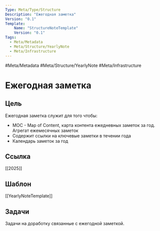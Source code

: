 ```yaml
---
Type: Meta/Type/Structure
Description: "Ежегодная заметка"
Version: "0.1"
Template:
    Name: "StructureNoteTemplate"
    Version: "0.1"
Tags:
  - Meta/Metadata
  - Meta/Structure/YearlyNote
  - Meta/Infrastructure
---
```

#Meta/Metadata #Meta/Structure/YearlyNote #Meta/Infrastructure
# Ежегодная заметка
## Цель
Ежегодная заметка служит для того чтобы:
- MOC - Map of Content, карта контента ежедневных заметок за год. Агрегат ежемесячных заметок 
- Содержит ссылки на ключевые заметки в течении года
- Календарь заметок за год
## Ссылка
[[2025]]
## Шаблон
[[YearlyNoteTemplate]]
## Задачи
Задачи на доработку связанные с ежегодной заметкой.